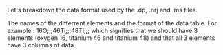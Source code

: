 Let's breakdown the data format used by the .dp, .nrj and .ms files.


The names of the differrent elements and
the format of the data table. For example :
16O;;;46Ti;;;48Ti;;; which signifies that we should have 3 elements
(oxygen 16, titanium 46 and titanium 48) and that all 3 elements have
3 columns of data
